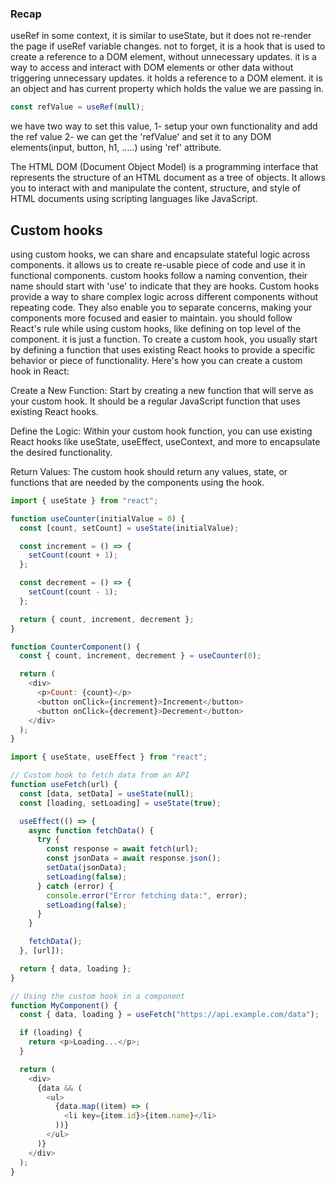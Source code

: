 ### Recap

useRef in some context, it is similar to useState, but it does not re-render the page if useRef variable changes.
not to forget, it is a hook that is used to create a reference to a DOM element, without unnecessary updates.
it is a way to access and interact with DOM elements or other data without triggering unnecessary updates.
it holds a reference to a DOM element.
it is an object and has current property which holds the value we are passing in.

```js
const refValue = useRef(null);
```

we have two way to set this value,
1- setup your own functionality and add the ref value
2- we can get the 'refValue' and set it to any DOM elements(input, button, h1, .....) using 'ref' attribute.

The HTML DOM (Document Object Model) is a programming interface that represents the structure of an HTML document as a tree of objects. It allows you to interact with and manipulate the content, structure, and style of HTML documents using scripting languages like JavaScript.

## Custom hooks

using custom hooks, we can share and encapsulate stateful logic across components.
it allows us to create re-usable piece of code and use it in functional components.
custom hooks follow a naming convention, their name should start with 'use' to indicate that they are hooks.
Custom hooks provide a way to share complex logic across different components without repeating code.
They also enable you to separate concerns, making your components more focused and easier to maintain.
you should follow React's rule while using custom hooks, like defining on top level of the component.
it is just a function.
To create a custom hook, you usually start by defining a function that uses existing React hooks to provide a specific behavior or piece of functionality.
Here's how you can create a custom hook in React:

Create a New Function:
Start by creating a new function that will serve as your custom hook. It should be a regular JavaScript function that uses existing React hooks.

Define the Logic:
Within your custom hook function, you can use existing React hooks like useState, useEffect, useContext, and more to encapsulate the desired functionality.

Return Values:
The custom hook should return any values, state, or functions that are needed by the components using the hook.

```js
import { useState } from "react";

function useCounter(initialValue = 0) {
  const [count, setCount] = useState(initialValue);

  const increment = () => {
    setCount(count + 1);
  };

  const decrement = () => {
    setCount(count - 1);
  };

  return { count, increment, decrement };
}

function CounterComponent() {
  const { count, increment, decrement } = useCounter(0);

  return (
    <div>
      <p>Count: {count}</p>
      <button onClick={increment}>Increment</button>
      <button onClick={decrement}>Decrement</button>
    </div>
  );
}
```

```js
import { useState, useEffect } from "react";

// Custom hook to fetch data from an API
function useFetch(url) {
  const [data, setData] = useState(null);
  const [loading, setLoading] = useState(true);

  useEffect(() => {
    async function fetchData() {
      try {
        const response = await fetch(url);
        const jsonData = await response.json();
        setData(jsonData);
        setLoading(false);
      } catch (error) {
        console.error("Error fetching data:", error);
        setLoading(false);
      }
    }

    fetchData();
  }, [url]);

  return { data, loading };
}

// Using the custom hook in a component
function MyComponent() {
  const { data, loading } = useFetch("https://api.example.com/data");

  if (loading) {
    return <p>Loading...</p>;
  }

  return (
    <div>
      {data && (
        <ul>
          {data.map((item) => (
            <li key={item.id}>{item.name}</li>
          ))}
        </ul>
      )}
    </div>
  );
}
```
